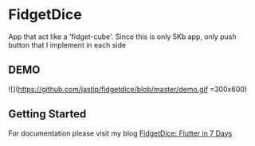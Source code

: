# FidgetDice 

App that act like a 'fidget-cube'. Since this is only 5Kb app, only push button that I implement in each side

## DEMO
![](https://github.com/jastip/fidgetdice/blob/master/demo.gif =300x600)

## Getting Started

For documentation please visit my blog
[FidgetDice: Flutter in 7 Days](https://dev.jas-tip.com/flutter-in-7-days/)

